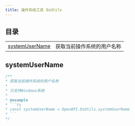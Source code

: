 ```yaml
---
title: 操作系统工具 OsUtils
---
```


## 目录

|                                   |                            |
| --------------------------------- | -------------------------- |
| [systemUserName](#systemusername) | 获取当前操作系统的用户名称 |

## systemUserName

```ts [ts]
/**
* 获取当前操作系统的用户名称
* 
* 只支持Windows系统
* 
* @example
* ```ts
* const systemUserName = OpenAPI.OsUtils.systemUserName
* ```
*/
```
